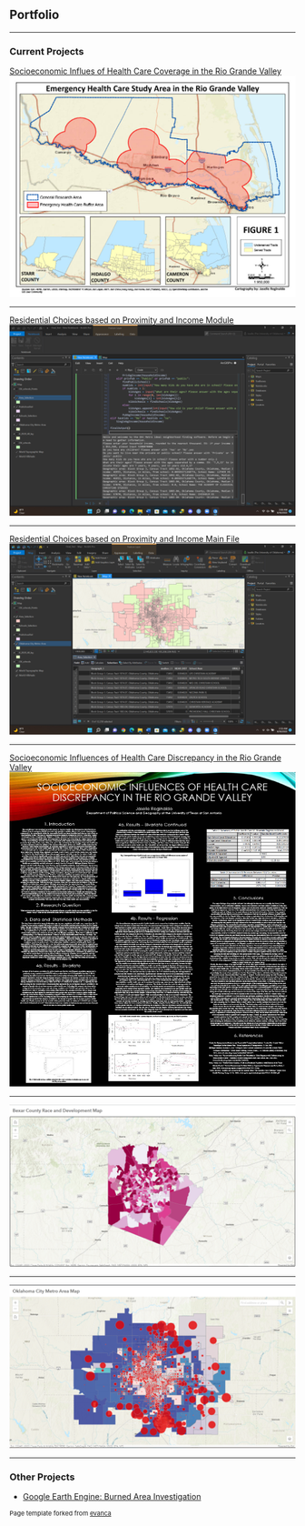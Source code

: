 ## Portfolio

---

### Current Projects

[Socioeconomic Influes of Health Care Coverage in the Rio Grande Valley](/sample_page)
<img src="images/Final Project Maps1024_1.jpg?raw=true"/>

---
[Residential Choices based on Proximity and Income Module](/pdf/regi0011_module.py)
<img src="images/Module_ex.png?raw=true"/>

---
[Residential Choices based on Proximity and Income Main File](/pdf/regi0011_main.py)
<img src="images/Main_ex.png?raw=true"/>

---
[Socioeconomic Influences of Health Care Discrepancy in the Rio Grande Valley](/pdf/sec_rgv_working_file.R)
<img src="images/Reginaldo_Jaselle_Proj1024_1.jpg?raw=true"/>

---

[![Bexar County Race and Development Assessment](images/GIS_website.png)](https://uok.maps.arcgis.com/apps/instant/basic/index.html?appid=b57d9850ffa14380b583df0ef665000f)

---

[![Oklahoma City Metro Area School Selections](images/GIS_website_OKC.png)](https://uok.maps.arcgis.com/apps/instant/basic/index.html?appid=b6f1f11074a040acb45ac4e60b903c47)

---

### Other Projects

- [Google Earth Engine: Burned Area Investigation](https://jrregi05.users.earthengine.app/view/burned-area-investigation)



<p style="font-size:11px">Page template forked from <a href="https://github.com/evanca/quick-portfolio">evanca</a></p>
<!-- Remove above link if you don't want to attibute -->
